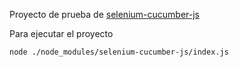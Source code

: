 

Proyecto de prueba de [selenium-cucumber-js](https://github.com/john-doherty/selenium-cucumber-js)

Para ejecutar el proyecto 

```bash
node ./node_modules/selenium-cucumber-js/index.js
```